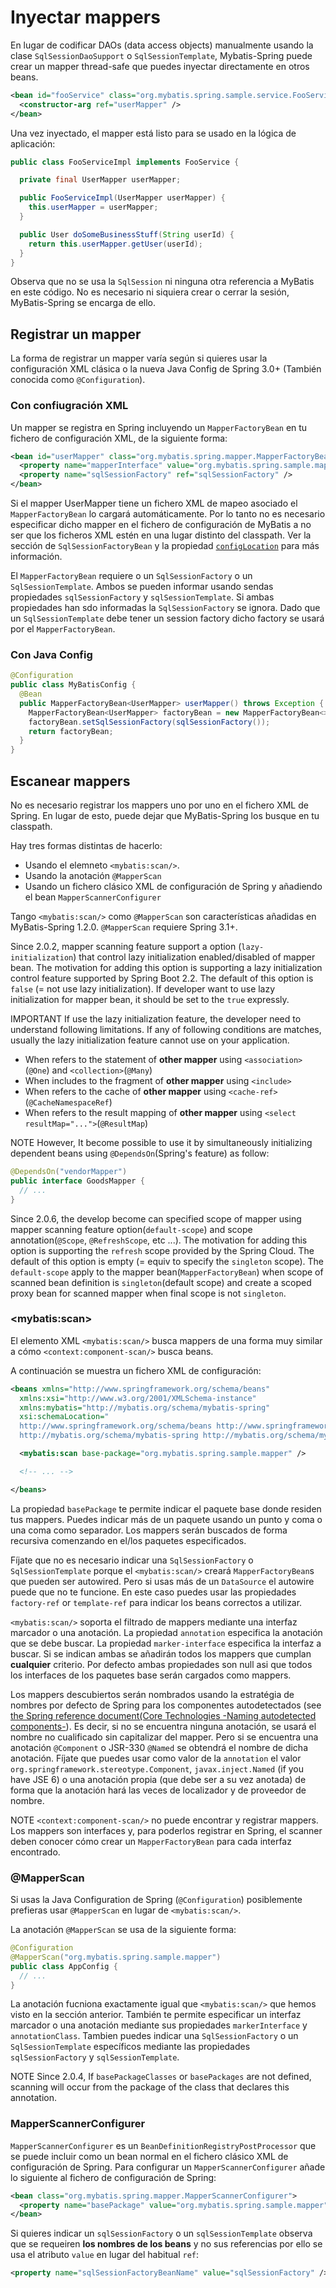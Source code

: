 <a name="Inyectar_mappers"></a>
# Inyectar mappers

En lugar de codificar DAOs (data access objects) manualmente usando la clase `SqlSessionDaoSupport` o `SqlSessionTemplate`, Mybatis-Spring puede crear un mapper thread-safe que puedes inyectar directamente en otros beans.

```xml
<bean id="fooService" class="org.mybatis.spring.sample.service.FooServiceImpl">
  <constructor-arg ref="userMapper" />
</bean>
```

 Una vez inyectado, el mapper está listo para se usado en la lógica de aplicación:

```java
public class FooServiceImpl implements FooService {

  private final UserMapper userMapper;

  public FooServiceImpl(UserMapper userMapper) {
    this.userMapper = userMapper;
  }

  public User doSomeBusinessStuff(String userId) {
    return this.userMapper.getUser(userId);
  }
}
```

Observa que no se usa la `SqlSession` ni ninguna otra referencia a MyBatis en este código. No es necesario ni siquiera crear o cerrar la sesión, MyBatis-Spring se encarga de ello.

<a name="register"></a>
## Registrar un mapper

La forma de registrar un mapper varía según si quieres usar la configuración XML clásica o la nueva Java Config de Spring 3.0+ (También conocida como `@Configuration`).

### Con confiugración XML

Un mapper se registra en Spring incluyendo un `MapperFactoryBean` en tu fichero de configuración XML, de la siguiente forma:

```xml
<bean id="userMapper" class="org.mybatis.spring.mapper.MapperFactoryBean">
  <property name="mapperInterface" value="org.mybatis.spring.sample.mapper.UserMapper" />
  <property name="sqlSessionFactory" ref="sqlSessionFactory" />
</bean>
```

Si el mapper UserMapper tiene un fichero XML de mapeo asociado el `MapperFactoryBean` lo cargará automáticamente.
Por lo tanto no es necesario especificar dicho mapper en el fichero de configuración de MyBatis a no ser que los ficheros XML estén en una lugar distinto del classpath.
Ver la sección de `SqlSessionFactoryBean` y la propiedad [`configLocation`](factorybean.html) para más información.

El `MapperFactoryBean` requiere o un `SqlSessionFactory` o un `SqlSessionTemplate`.
Ambos se pueden informar usando sendas propiedades `sqlSessionFactory` y `sqlSessionTemplate`.
Si ambas propiedades han sdo informadas la `SqlSessionFactory` se ignora.
Dado que un `SqlSessionTemplate` debe tener un session factory dicho factory se usará por el `MapperFactoryBean`.

### Con Java Config

```java
@Configuration
public class MyBatisConfig {
  @Bean
  public MapperFactoryBean<UserMapper> userMapper() throws Exception {
    MapperFactoryBean<UserMapper> factoryBean = new MapperFactoryBean<>(UserMapper.class);
    factoryBean.setSqlSessionFactory(sqlSessionFactory());
    return factoryBean;
  }
}
```

<a name="scan"></a>
## Escanear mappers

No es necesario registrar los mappers uno por uno en el fichero XML de Spring. En lugar de esto, puede dejar que MyBatis-Spring los busque en tu classpath.

Hay tres formas distintas de hacerlo:

* Usando el elemneto `<mybatis:scan/>`.
* Usando la anotación `@MapperScan`
* Usando un fichero clásico XML de configuración de Spring y añadiendo el bean `MapperScannerConfigurer`

Tango `<mybatis:scan/>` como `@MapperScan` son características añadidas en MyBatis-Spring 1.2.0. `@MapperScan` requiere Spring 3.1+.

Since 2.0.2, mapper scanning feature support a option (`lazy-initialization`) that control lazy initialization enabled/disabled of mapper bean.
The motivation for adding this option is supporting a lazy initialization control feature supported by Spring Boot 2.2.
The default of this option is `false` (= not use lazy initialization).
If developer want to use lazy initialization for mapper bean, it should be set to the `true` expressly.

<span class="label important">IMPORTANT</span>
If use the lazy initialization feature, the developer need to understand following limitations.
If any of following conditions are matches, usually the lazy initialization feature cannot use on your application.

* When refers to the statement of **other mapper** using `<association>`(`@One`) and `<collection>`(`@Many`)
* When includes to the fragment of **other mapper** using `<include>`
* When refers to the cache of **other mapper** using `<cache-ref>`(`@CacheNamespaceRef`)
* When refers to the result mapping of **other mapper** using `<select resultMap="...">`(`@ResultMap`)

<span class="label important">NOTE</span>
However, It become possible to use it by simultaneously initializing dependent beans using `@DependsOn`(Spring's feature) as follow:

```java
@DependsOn("vendorMapper")
public interface GoodsMapper {
  // ...
}
```

Since 2.0.6, the develop become can specified scope of mapper using mapper scanning feature option(`default-scope`) and scope annotation(`@Scope`, `@RefreshScope`, etc ...).
The motivation for adding this option is supporting the `refresh` scope provided by the Spring Cloud. The default of this option is empty (= equiv to specify the `singleton` scope).
The `default-scope` apply to the mapper bean(`MapperFactoryBean`) when scope of scanned bean definition is `singleton`(default scope) and create a scoped proxy bean for scanned mapper when final scope is not `singleton`.

### \<mybatis:scan\>

El elemento XML `<mybatis:scan/>` busca mappers de una forma muy similar a cómo `<context:component-scan/>` busca beans.

A continuación se muestra un fichero XML de configuración:

```xml
<beans xmlns="http://www.springframework.org/schema/beans"
  xmlns:xsi="http://www.w3.org/2001/XMLSchema-instance"
  xmlns:mybatis="http://mybatis.org/schema/mybatis-spring"
  xsi:schemaLocation="
  http://www.springframework.org/schema/beans http://www.springframework.org/schema/beans/spring-beans.xsd
  http://mybatis.org/schema/mybatis-spring http://mybatis.org/schema/mybatis-spring.xsd">

  <mybatis:scan base-package="org.mybatis.spring.sample.mapper" />

  <!-- ... -->

</beans>
```

La propiedad <code>basePackage</code> te permite indicar el paquete base donde residen tus mappers.
Puedes indicar más de un paquete usando un punto y coma o una coma como separador. Los mappers serán buscados de forma recursiva comenzando en el/los paquetes especificados.

Fíjate que no es necesario indicar una `SqlSessionFactory` o `SqlSessionTemplate` porque el `<mybatis:scan/>` creará `MapperFactoryBean`s que pueden ser autowired.
Pero si usas más de un `DataSource` el autowire puede que no te funcione. En este caso puedes usar las propiedades `factory-ref` or `template-ref` para indicar los beans correctos a utilizar.

`<mybatis:scan/>` soporta el filtrado de mappers mediante una interfaz marcador o una anotación.
La propiedad `annotation` especifica la anotación que se debe buscar. La propiedad `marker-interface` especifica la interfaz a buscar.
Si se indican ambas se añadirán todos los mappers que cumplan **cualquier** criterio. Por defecto ambas propiedades son null asi que todos los interfaces de los paquetes base serán cargados como mappers.

Los mappers descubiertos serán nombrados usando la estratégia de nombres por defecto de Spring para los componentes autodetectados (see [the Spring reference document(Core Technologies -Naming autodetected components-](https://docs.spring.io/spring/docs/current/spring-framework-reference/core.html#beans-scanning-name-generator)).
Es decir, si no se encuentra ninguna anotación, se usará el nombre no cualificado sin capitalizar del mapper. Pero si se encuentra una anotación `@Component` o JSR-330 `@Named` se obtendrá el nombre de dicha anotación.
Fíjate que puedes usar como valor de la `annotation` el valor `org.springframework.stereotype.Component`, `javax.inject.Named` (if you have JSE 6) o una anotación propia (que debe ser a su vez anotada) de forma que la anotación hará las veces de localizador y de proveedor de nombre.

<span class="label important">NOTE</span>
`<context:component-scan/>` no puede encontrar y registrar mappers. Los mappers son interfaces y, para poderlos registrar en Spring, el scanner deben conocer cómo crear un `MapperFactoryBean` para cada interfaz encontrado.

### @MapperScan

Si usas la Java Configuration de Spring (`@Configuration`) posiblemente prefieras usar `@MapperScan` en lugar de `<mybatis:scan/>`.

La anotación `@MapperScan` se usa de la siguiente forma:

```java
@Configuration
@MapperScan("org.mybatis.spring.sample.mapper")
public class AppConfig {
  // ...
}
```

La anotación fucniona exactamente igual que `<mybatis:scan/>` que hemos visto en la sección anterior.
También te permite especificar un interfaz marcador o una anotación mediante sus propiedades `markerInterface` y `annotationClass`.
Tambien puedes indicar una `SqlSessionFactory` o un `SqlSessionTemplate` específicos mediante las propiedades `sqlSessionFactory` y `sqlSessionTemplate`.

<span class="label important">NOTE</span>
Since 2.0.4, If `basePackageClasses` or `basePackages` are not defined, scanning will occur from the package of the class that declares this annotation.

### MapperScannerConfigurer

`MapperScannerConfigurer` es un `BeanDefinitionRegistryPostProcessor` que se puede incluir como un bean normal en el fichero clásico XML de configuración de Spring.
Para configurar un `MapperScannerConfigurer` añade lo siguiente al fichero de configuración de Spring:

```xml
<bean class="org.mybatis.spring.mapper.MapperScannerConfigurer">
  <property name="basePackage" value="org.mybatis.spring.sample.mapper" />
</bean>
```

Si quieres indicar un `sqlSessionFactory` o un `sqlSessionTemplate` observa que se requeiren **los nombres de los beans** y no sus referencias por ello se usa el atributo `value` en lugar del habitual `ref`:

```xml
<property name="sqlSessionFactoryBeanName" value="sqlSessionFactory" />
```

